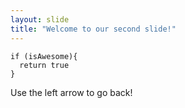 ```yaml
---
layout: slide
title: "Welcome to our second slide!"
---
```

    if (isAwesome){
      return true
    }
Use the left arrow to go back!
